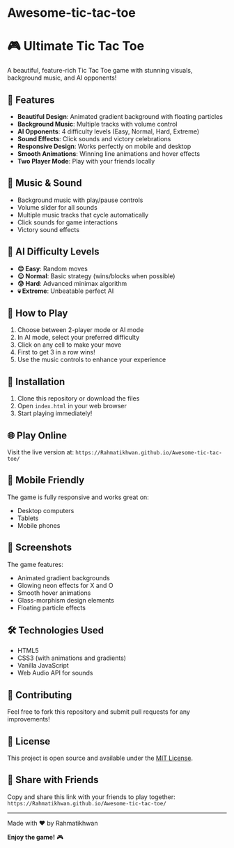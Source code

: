 # Awesome-tic-tac-toe
# 🎮 Ultimate Tic Tac Toe

A beautiful, feature-rich Tic Tac Toe game with stunning visuals, background music, and AI opponents!

## 🌟 Features

- **Beautiful Design**: Animated gradient background with floating particles
- **Background Music**: Multiple tracks with volume control
- **AI Opponents**: 4 difficulty levels (Easy, Normal, Hard, Extreme)
- **Sound Effects**: Click sounds and victory celebrations
- **Responsive Design**: Works perfectly on mobile and desktop
- **Smooth Animations**: Winning line animations and hover effects
- **Two Player Mode**: Play with your friends locally

## 🎵 Music & Sound

- Background music with play/pause controls
- Volume slider for all sounds
- Multiple music tracks that cycle automatically
- Click sounds for game interactions
- Victory sound effects

## 🤖 AI Difficulty Levels

- **😊 Easy**: Random moves
- **😐 Normal**: Basic strategy (wins/blocks when possible)
- **😰 Hard**: Advanced minimax algorithm
- **💀 Extreme**: Unbeatable perfect AI

## 🚀 How to Play

1. Choose between 2-player mode or AI mode
2. In AI mode, select your preferred difficulty
3. Click on any cell to make your move
4. First to get 3 in a row wins!
5. Use the music controls to enhance your experience

## 🔧 Installation

1. Clone this repository or download the files
2. Open `index.html` in your web browser
3. Start playing immediately!

## 🌐 Play Online

Visit the live version at: `https://Rahmatikhwan.github.io/Awesome-tic-tac-toe/`

## 📱 Mobile Friendly

The game is fully responsive and works great on:
- Desktop computers
- Tablets
- Mobile phones

## 🎨 Screenshots

The game features:
- Animated gradient backgrounds
- Glowing neon effects for X and O
- Smooth hover animations
- Glass-morphism design elements
- Floating particle effects

## 🛠️ Technologies Used

- HTML5
- CSS3 (with animations and gradients)
- Vanilla JavaScript
- Web Audio API for sounds

## 🤝 Contributing

Feel free to fork this repository and submit pull requests for any improvements!

## 📄 License

This project is open source and available under the [MIT License](LICENSE).

## 🔗 Share with Friends

Copy and share this link with your friends to play together:
`https://Rahmatikhwan.github.io/Awesome-tic-tac-toe/`

---

Made with ❤️ by Rahmatikhwan

**Enjoy the game!** 🎮
